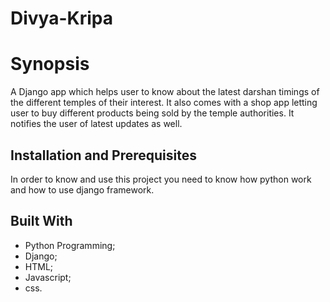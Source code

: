 # Divya-Kripa
Synopsis
========
A Django app which helps user to know about the latest darshan timings of the different temples of their interest. It also comes with a shop app letting user to buy different products being sold by the temple authorities. It notifies the user of latest updates as well.

Installation and Prerequisites
------------------------------
In order to know and use this project you need to know how python work and how to use django framework.

Built With
----------
* Python Programming;
* Django;
* HTML;
* Javascript;
* css.
